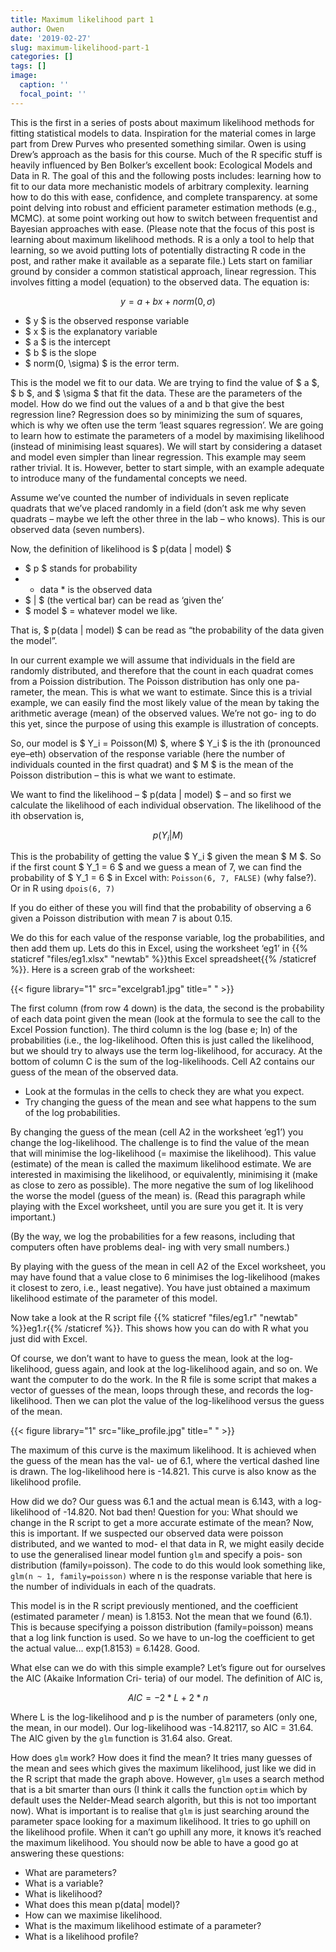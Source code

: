 ```yaml
---
title: Maximum likelihood part 1
author: Owen
date: '2019-02-27'
slug: maximum-likelihood-part-1
categories: []
tags: []
image:
  caption: ''
  focal_point: ''
---
```


This is the first in a series of posts about maximum likelihood methods for fitting statistical models to data. Inspiration for the material comes in large part from Drew Purves who presented something similar. Owen is using Drew’s approach as the basis for this course. Much of the R specific stuff is heavily influenced by Ben Bolker’s excellent book: Ecological Models and Data in R. The goal of this and the following posts includes:
learning how to fit to our data more mechanistic models of arbitrary complexity.
learning how to do this with ease, confidence, and complete transparency.
at some point delving into robust and efficient parameter estimation methods (e.g., MCMC).
at some point working out how to switch between frequentist and Bayesian approaches with ease.
(Please note that the focus of this post is learning about maximum likelihood methods. R is a only a tool to help that learning, so we avoid putting lots of potentially distracting R code in the post, and rather make it available as a separate file.)
Lets start on familiar ground by consider a common statistical approach, linear regression. This involves fitting a model (equation) to the observed data. The equation is:

$$ y = a + bx + norm(0, \sigma) $$

* $ y $ is the observed response variable
* $ x $ is the explanatory variable
* $ a $ is the intercept
* $ b $ is the slope
* $ norm(0, \sigma) $ is the error term.

This is the model we fit to our data. We are trying to find the value of $ a $, $ b $, and $ \sigma $ that fit the data. These are the parameters of the model. How do we find out the values of a and b that give the best regression line? Regression does so by minimizing the sum of squares, which is why we often use the term ‘least squares regression’. We are going to learn how to estimate the parameters of a model by maximising likelihood (instead of minimising least squares). We will start by considering a dataset and model even simpler than linear regression. This example may seem rather trivial. It is. However, better to start simple, with an example adequate to introduce many of the fundamental concepts we need.

Assume we’ve counted the number of individuals in seven replicate quadrats that we’ve placed randomly in a field (don’t ask me why seven quadrats – maybe we left the other three in the lab – who knows). This is our observed data (seven numbers).

Now, the definition of likelihood is $ p(data | model) $

* $ p $ stands for probability
* * data * is the observed data
* $ | $ (the vertical bar) can be read as ‘given the’
* $ model $ = whatever model we like.

That is, $ p(data | model) $ can be read as “the probability of the data given the model”.

In our current example we will assume that individuals in the field are randomly distributed, and therefore that the count in each quadrat comes from a Poission distribution. The Poisson distribution has only one pa- rameter, the mean. This is what we want to estimate. Since this is a trivial example, we can easily find the most likely value of the mean by taking the arithmetic average (mean) of the observed values. We’re not go- ing to do this yet, since the purpose of using this example is illustration of concepts.

So, our model is $ Y_i = Poisson(M) $, where $ Y_i $ is the ith (pronounced eye–eth) observation of the response variable (here the number of individuals counted in the first quadrat) and $ M $ is the mean of the Poisson distribution – this is what we want to estimate.

We want to find the likelihood – $ p(data | model) $ – and so first we calculate the likelihood of each individual observation. The likelihood of the ith observation is,

$$ p(Y_i | M) $$

This is the probability of getting the value $ Y_i $ given the mean $ M $.
So if the first count $ Y_1 = 6 $ and we guess a mean of 7, we can find the probability of $ Y_1 = 6 $ in Excel with: `Poisson(6, 7, FALSE)` (why false?). Or in R using `dpois(6, 7)`

If you do either of these you will find that the probability of observing a 6 given a Poisson distribution with mean 7 is about 0.15.

We do this for each value of the response variable, log the probabilities, and then add them up.
Lets do this in Excel, using the worksheet ‘eg1’ in {{% staticref "files/eg1.xlsx" "newtab" %}}this Excel spreadsheet{{% /staticref %}}. Here is a screen grab of the worksheet:

{{< figure library="1" src="excelgrab1.jpg" title=" " >}}

The first column (from row 4 down) is the data, the second is the probability of each data point given the mean (look at the formula to see the call to the Excel Possion function). The third column is the log (base e; ln) of the probabilities (i.e., the log-likelihood. Often this is just called the likelihood, but we should try to always use the term log-likelihood, for accuracy. At the bottom of column C is the sum of the log-likelihoods. Cell A2 contains our guess of the mean of the observed data.

* Look at the formulas in the cells to check they are what you expect.
* Try changing the guess of the mean and see what happens to the sum of the log probabilities.

By changing the guess of the mean (cell A2 in the worksheet ‘eg1’) you change the log-likelihood. The challenge is to find the value of the mean that will minimise the log-likelihood (= maximise the likelihood). This value (estimate) of the mean is called the maximum likelihood estimate. We are interested in maximising the likelihood, or equivalently, minimising it (make as close to zero as possible). The more negative the sum of log likelihood the worse the model (guess of the mean) is. (Read this paragraph while playing with the Excel worksheet, until you are sure you get it. It is very important.)

(By the way, we log the probabilities for a few reasons, including that computers often have problems deal- ing with very small numbers.)

By playing with the guess of the mean in cell A2 of the Excel worksheet, you may have found that a value close to 6 minimises the log-likelihood (makes it closest to zero, i.e., least negative). You have just obtained a maximum likelihood estimate of the parameter of this model.

Now take a look at the R script file {{% staticref "files/eg1.r" "newtab" %}}eg1.r{{% /staticref %}}. This shows how you can do with R what you just did with Excel.

Of course, we don’t want to have to guess the mean, look at the log-likelihood, guess again, and look at the log-likelihood again, and so on. We want the computer to do the work. In the R file is some script that makes a vector of guesses of the mean, loops through these, and records the log-likelihood. Then we can plot the value of the log-likelihood versus the guess of the mean.

{{< figure library="1" src="like_profile.jpg" title=" " >}}

The maximum of this curve is the maximum likelihood. It is achieved when the guess of the mean has the val- ue of 6.1, where the vertical dashed line is drawn. The log-likelihood here is -14.821. This curve is also know as the likelihood profile.

How did we do? Our guess was 6.1 and the actual mean is 6.143, with a log-likelihood of -14.820. Not bad then!
Question for you: What should we change in the R script to get a more accurate estimate of the mean?
Now, this is important. If we suspected our observed data were poisson distributed, and we wanted to mod- el that data in R, we might easily decide to use the generalised linear model funtion `glm` and specify a pois- son distribution (family=poisson). The code to do this would look something like, `glm(n ~ 1, family=poisson)` where n is the response variable that here is the number of individuals in each of the quadrats.

This model is in the R script previously mentioned, and the coefficient (estimated parameter / mean) is 1.8153. Not the mean that we found (6.1). This is because specifying a poisson distribution (family=poisson) means that a log link function is used. So we have to un-log the coefficient to get the actual value... exp(1.8153) = 6.1428. Good.

What else can we do with this simple example? Let’s figure out for ourselves the AIC (Akaike Information Cri- teria) of our model. The definition of AIC is,

$$ AIC = -2*L + 2*n $$

Where L is the log-likelihood and p is the number of parameters (only one, the mean, in our model). Our log-likelihood was -14.82117, so AIC = 31.64. The AIC given by the `glm` function is 31.64 also. Great.

How does `glm` work? How does it find the mean? It tries many guesses of the mean and sees which gives the maximum likelihood, just like we did in the R script that made the graph above. However, `glm` uses a search method that is a bit smarter than ours (I think it calls the function `optim` which by default uses the Nelder-Mead search algorith, but this is not too important now). What is important is to realise that `glm` is just searching around the parameter space looking for a maximum likelihood. It tries to go uphill on the likelihood profile. When it can’t go uphill any more, it knows it’s reached the maximum likelihood.
You should now be able to have a good go at answering these questions:

* What are parameters?
* What is a variable?
* What is likelihood?
* What does this mean p(data| model)?
* How can we maximise likelihood.
* What is the maximum likelihood estimate of a parameter?
* What is a likelihood profile?

